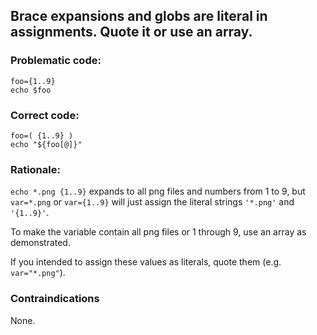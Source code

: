 ## Brace expansions and globs are literal in assignments. Quote it or use an array.

### Problematic code:

    foo={1..9}
    echo $foo

### Correct code:

    foo=( {1..9} )
    echo "${foo[@]}"

### Rationale:

`echo *.png {1..9}` expands to all png files and numbers from 1 to 9, but `var=*.png` or `var={1..9}` will just assign the literal strings `'*.png'` and `'{1..9}'`. 

To make the variable contain all png files or 1 through 9, use an array as demonstrated. 

If you intended to assign these values as literals, quote them (e.g. `var="*.png"`).

### Contraindications

None.